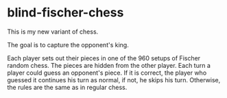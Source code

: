# blind-fischer-chess
This is my new variant of chess.

The goal is to capture the opponent's king.

Each player sets out their pieces in one of the 960 setups of Fischer random chess. The pieces are hidden from the other player. Each turn a player could guess an opponent's piece. If it is correct, the player who guessed it continues his turn as normal, if not, he skips his turn. Otherwise, the rules are the same as in regular chess.

